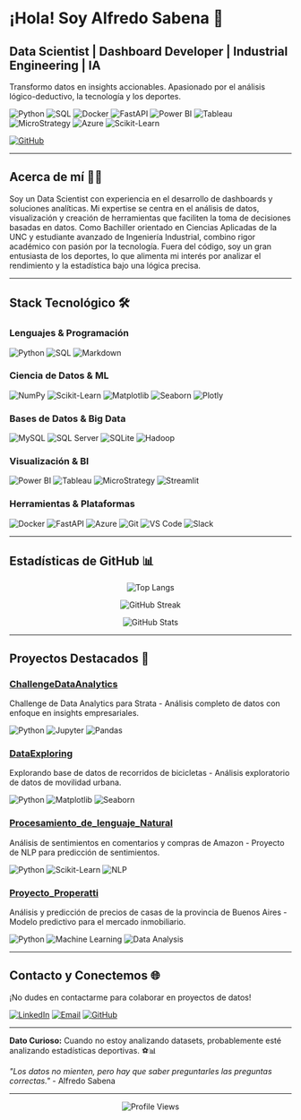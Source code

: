 # ¡Hola! Soy Alfredo Sabena 👋

## Data Scientist | Dashboard Developer | Industrial Engineering | IA

Transformo datos en insights accionables. Apasionado por el análisis lógico-deductivo, la tecnología y los deportes.

![Python](https://img.shields.io/badge/Python-3776AB?style=flat&logo=python&logoColor=white)
![SQL](https://img.shields.io/badge/SQL-4479A1?style=flat&logo=postgresql&logoColor=white)
![Docker](https://img.shields.io/badge/Docker-2496ED?style=flat&logo=docker&logoColor=white)
![FastAPI](https://img.shields.io/badge/FastAPI-009688?style=flat&logo=fastapi&logoColor=white)
![Power BI](https://img.shields.io/badge/Power%20BI-F2C811?style=flat&logo=powerbi&logoColor=black)
![Tableau](https://img.shields.io/badge/Tableau-E97627?style=flat&logo=tableau&logoColor=white)
![MicroStrategy](https://img.shields.io/badge/MicroStrategy-D9232E?style=flat&logo=microstrategy&logoColor=white)
![Azure](https://img.shields.io/badge/Azure-0078D4?style=flat&logo=microsoftazure&logoColor=white)
![Scikit-Learn](https://img.shields.io/badge/Scikit--Learn-F7931E?style=flat&logo=scikitlearn&logoColor=white)

[![GitHub](https://img.shields.io/badge/GitHub-panasabena-181717?style=flat&logo=github&logoColor=white)](https://github.com/panasabena)

---

## Acerca de mí 👨‍💻

Soy un Data Scientist con experiencia en el desarrollo de dashboards y soluciones analíticas. Mi expertise se centra en el análisis de datos, visualización y creación de herramientas que faciliten la toma de decisiones basadas en datos. Como Bachiller orientado en Ciencias Aplicadas de la UNC y estudiante avanzado de Ingeniería Industrial, combino rigor académico con pasión por la tecnología. Fuera del código, soy un gran entusiasta de los deportes, lo que alimenta mi interés por analizar el rendimiento y la estadística bajo una lógica precisa.

---

## Stack Tecnológico 🛠️

### Lenguajes & Programación
![Python](https://img.shields.io/badge/Python-3776AB?style=flat&logo=python&logoColor=white)
![SQL](https://img.shields.io/badge/SQL-4479A1?style=flat&logo=postgresql&logoColor=white)
![Markdown](https://img.shields.io/badge/Markdown-000000?style=flat&logo=markdown&logoColor=white)

### Ciencia de Datos & ML
![NumPy](https://img.shields.io/badge/NumPy-013243?style=flat&logo=numpy&logoColor=white)
![Scikit-Learn](https://img.shields.io/badge/Scikit--Learn-F7931E?style=flat&logo=scikitlearn&logoColor=white)
![Matplotlib](https://img.shields.io/badge/Matplotlib-11557C?style=flat&logo=matplotlib&logoColor=white)
![Seaborn](https://img.shields.io/badge/Seaborn-3776AB?style=flat&logo=python&logoColor=white)
![Plotly](https://img.shields.io/badge/Plotly-3F4F75?style=flat&logo=plotly&logoColor=white)

### Bases de Datos & Big Data
![MySQL](https://img.shields.io/badge/MySQL-4479A1?style=flat&logo=mysql&logoColor=white)
![SQL Server](https://img.shields.io/badge/SQL%20Server-CC2927?style=flat&logo=microsoftsqlserver&logoColor=white)
![SQLite](https://img.shields.io/badge/SQLite-003B57?style=flat&logo=sqlite&logoColor=white)
![Hadoop](https://img.shields.io/badge/Hadoop-66CCFF?style=flat&logo=apachehadoop&logoColor=black)

### Visualización & BI
![Power BI](https://img.shields.io/badge/Power%20BI-F2C811?style=flat&logo=powerbi&logoColor=black)
![Tableau](https://img.shields.io/badge/Tableau-E97627?style=flat&logo=tableau&logoColor=white)
![MicroStrategy](https://img.shields.io/badge/MicroStrategy-D9232E?style=flat&logo=microstrategy&logoColor=white)
![Streamlit](https://img.shields.io/badge/Streamlit-FF4B4B?style=flat&logo=streamlit&logoColor=white)

### Herramientas & Plataformas
![Docker](https://img.shields.io/badge/Docker-2496ED?style=flat&logo=docker&logoColor=white)
![FastAPI](https://img.shields.io/badge/FastAPI-009688?style=flat&logo=fastapi&logoColor=white)
![Azure](https://img.shields.io/badge/Azure-0078D4?style=flat&logo=microsoftazure&logoColor=white)
![Git](https://img.shields.io/badge/Git-F05032?style=flat&logo=git&logoColor=white)
![VS Code](https://img.shields.io/badge/VS%20Code-007ACC?style=flat&logo=visualstudiocode&logoColor=white)
![Slack](https://img.shields.io/badge/Slack-4A154B?style=flat&logo=slack&logoColor=white)

---

## Estadísticas de GitHub 📊

<div align="center">

![Top Langs](https://github-readme-stats.vercel.app/api/top-langs/?username=panasabena&layout=compact&theme=radical&hide_border=true)

![GitHub Streak](https://streak-stats.demolab.com/?user=panasabena&theme=radical&hide_border=true)

![GitHub Stats](https://github-readme-stats.vercel.app/api?username=panasabena&show_icons=true&theme=radical&hide_border=true)

</div>

---

## Proyectos Destacados 🚀

### [ChallengeDataAnalytics](https://github.com/panasabena/ChallengeDataAnalytics)
Challenge de Data Analytics para Strata - Análisis completo de datos con enfoque en insights empresariales.

![Python](https://img.shields.io/badge/Python-3776AB?style=flat&logo=python&logoColor=white)
![Jupyter](https://img.shields.io/badge/Jupyter-F37626?style=flat&logo=jupyter&logoColor=white)
![Pandas](https://img.shields.io/badge/Pandas-150458?style=flat&logo=pandas&logoColor=white)

### [DataExploring](https://github.com/panasabena/DataExploring)
Explorando base de datos de recorridos de bicicletas - Análisis exploratorio de datos de movilidad urbana.

![Python](https://img.shields.io/badge/Python-3776AB?style=flat&logo=python&logoColor=white)
![Matplotlib](https://img.shields.io/badge/Matplotlib-11557C?style=flat&logo=matplotlib&logoColor=white)
![Seaborn](https://img.shields.io/badge/Seaborn-3776AB?style=flat&logo=python&logoColor=white)

### [Procesamiento_de_lenguaje_Natural](https://github.com/panasabena/Procesamiento_de_lenguaje_Natural)
Análisis de sentimientos en comentarios y compras de Amazon - Proyecto de NLP para predicción de sentimientos.

![Python](https://img.shields.io/badge/Python-3776AB?style=flat&logo=python&logoColor=white)
![Scikit-Learn](https://img.shields.io/badge/Scikit--Learn-F7931E?style=flat&logo=scikitlearn&logoColor=white)
![NLP](https://img.shields.io/badge/NLP-FF6B6B?style=flat&logo=python&logoColor=white)

### [Proyecto_Properatti](https://github.com/panasabena/Proyecto_Properatti)
Análisis y predicción de precios de casas de la provincia de Buenos Aires - Modelo predictivo para el mercado inmobiliario.

![Python](https://img.shields.io/badge/Python-3776AB?style=flat&logo=python&logoColor=white)
![Machine Learning](https://img.shields.io/badge/ML-FF6B6B?style=flat&logo=python&logoColor=white)
![Data Analysis](https://img.shields.io/badge/Data%20Analysis-4ECDC4?style=flat&logo=python&logoColor=white)

---

## Contacto y Conectemos 🌐

¡No dudes en contactarme para colaborar en proyectos de datos!

[![LinkedIn](https://img.shields.io/badge/LinkedIn-Francisco%20Alfredo%20Sabena-0077B5?style=flat&logo=linkedin&logoColor=white)](https://www.linkedin.com/in/francisco-alfredo-sabena/)
[![Email](https://img.shields.io/badge/Email-Contacto-D14836?style=flat&logo=gmail&logoColor=white)](mailto:panasabena@gmail.com)
[![GitHub](https://img.shields.io/badge/GitHub-panasabena-181717?style=flat&logo=github&logoColor=white)](https://github.com/panasabena)

---

**Dato Curioso:** Cuando no estoy analizando datasets, probablemente esté analizando estadísticas deportivas. ⚽📊

*"Los datos no mienten, pero hay que saber preguntarles las preguntas correctas."* - Alfredo Sabena

---

<div align="center">

![Profile Views](https://komarev.com/ghpvc/?username=panasabena&color=blueviolet&style=flat-square&label=Profile+Views)

</div>
